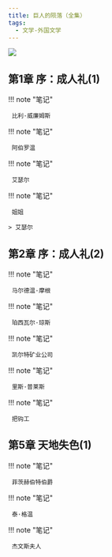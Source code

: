 ```yaml
---
title: 巨人的陨落（全集）
tags:
  - 文学-外国文学
---
```


![](https://cdn.weread.qq.com/weread/cover/57/yuewen_823534/t7_yuewen_8235341677835489.jpg)


## 第1章 序：成人礼(1)




!!! note "笔记"

	 比利·威廉姆斯 


!!! note "笔记"

	 阿伯罗温 


!!! note "笔记"

	 艾瑟尔 


!!! note "笔记"

	 姐姐
 
	> 艾瑟尔




## 第2章 序：成人礼(2)




!!! note "笔记"

	 马尔德温·摩根 


!!! note "笔记"

	 珀西瓦尔·琼斯 


!!! note "笔记"

	 凯尔特矿业公司 


!!! note "笔记"

	 里斯·普莱斯 


!!! note "笔记"

	 把钩工 


## 第5章 天地失色(1)




!!! note "笔记"

	 菲茨赫伯特伯爵 


!!! note "笔记"

	 泰·格温 


!!! note "笔记"

	 杰文斯夫人 

